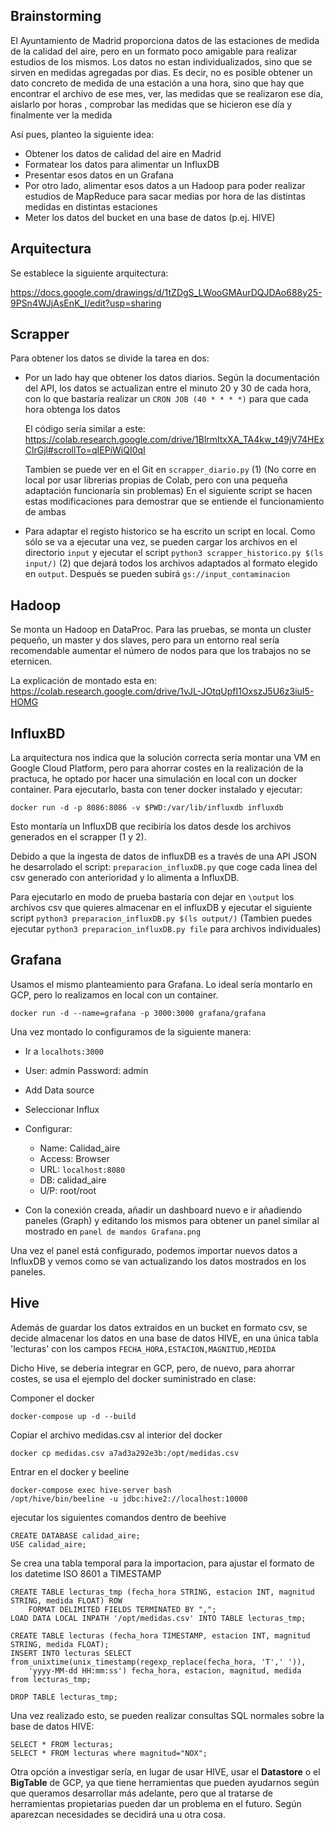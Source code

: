 ## Brainstorming

El Ayuntamiento de Madrid proporciona datos de las estaciones de medida de la calidad del aire, pero en un formato poco amigable para realizar estudios de los mismos. Los datos no estan individualizados, sino que se sirven en medidas agregadas por dias. Es decir, no es posible obtener un dato concreto de medida de una estación a una hora, sino que hay que encontrar el archivo de ese mes, ver, las medidas que se realizaron ese día, aislarlo por horas , comprobar las medidas que se hicieron ese día y finalmente ver la medida

Así pues, planteo la siguiente idea:

* Obtener los datos de calidad del aire en Madrid
* Formatear los datos para alimentar un InfluxDB
* Presentar esos datos en un Grafana
* Por otro lado, alimentar esos datos a un Hadoop para poder realizar estudios de MapReduce para sacar medias por hora de las distintas medidas en distintas estaciones
* Meter los datos del bucket en una base de datos (p.ej. HIVE)

## Arquitectura
Se establece la siguiente arquitectura:

https://docs.google.com/drawings/d/1tZDgS_LWooGMAurDQJDAo688y25-9PSn4WJjAsEnK_I/edit?usp=sharing

## Scrapper
Para obtener los datos se divide la tarea en dos:
* Por un lado hay que obtener los datos diarios. Según la documentación del API, los datos se actualizan entre el minuto 20 y 30 de cada hora, con lo que bastaría realizar un `CRON JOB (40 * * * *)` para que cada hora obtenga los datos

  El código sería similar a este:
https://colab.research.google.com/drive/1BlrmltxXA_TA4kw_t49jV74HExClrGjl#scrollTo=qIEPiWiQI0qI

  Tambien se puede ver en el Git en `scrapper_diario.py` (1) (No corre en local por usar librerias propias de Colab, pero con una pequeña adaptación funcionaría sin problemas) En el siguiente script se hacen estas modificaciones para demostrar que se entiende el funcionamiento de ambas

* Para adaptar el registo historico se ha escrito un script en local. Como sólo se va a ejecutar una vez,
se pueden cargar los archivos en el directorio `input` y ejecutar el script
 `python3 scrapper_historico.py $(ls input/)` (2) que dejará todos los archivos adaptados al formato
  elegido en `output`. Después se pueden subirá `gs://input_contaminacion`

## Hadoop

Se monta un Hadoop en DataProc. Para las pruebas, se monta un cluster pequeño, un master y dos slaves, pero para un 
entorno real sería recomendable aumentar el número de nodos para que los trabajos no se eternicen.

La explicación de montado esta en:
https://colab.research.google.com/drive/1vJL-JOtqUpfI1OxszJ5U6z3iuI5-HOMG

## InfluxBD
La arquitectura nos indica que la solución correcta sería montar una VM en Google Cloud Platform, pero para ahorrar costes en la realización de la practuca, he optado por hacer una simulación en local con un docker container.
Para ejecutarlo, basta con tener docker instalado y ejecutar:

`docker run -d -p 8086:8086 -v $PWD:/var/lib/influxdb influxdb`

Esto montaría un InfluxDB que recibiría los datos desde los archivos generados en el scrapper (1 y 2). 

Debido a que la ingesta de datos de influxDB es a través de una API JSON he desarrolado el script: `preparacion_influxDB.py` que coge cada linea del csv generado con anterioridad y lo alimenta a InfluxDB. 

Para ejecutarlo en modo de prueba bastaría con dejar en `\output` los archivos csv que quieres almacenar en el influxDB y ejecutar el siguiente script `python3 preparacion_influxDB.py $(ls output/)`  (Tambien puedes ejecutar `python3 preparacion_influxDB.py file` para archivos individuales)

## Grafana
Usamos el mismo planteamiento para Grafana. Lo ideal sería montarlo en GCP, pero lo realizamos en local con un container.

`docker run -d --name=grafana -p 3000:3000 grafana/grafana`

Una vez montado lo configuramos de la siguiente manera:

*  Ir a `localhots:3000`
*  User: admin Password: admin
*  Add Data source
*  Seleccionar Influx
*  Configurar:

   -  Name: Calidad_aire
   -  Access: Browser
   -  URL: `localhost:8080`
   -  DB: calidad_aire
   -  U/P: root/root
   
* Con la conexión creada, añadir un dashboard nuevo e ir añadiendo paneles (Graph) y editando los mismos para obtener un panel similar al mostrado en `panel de mandos Grafana.png`

Una vez el panel está configurado, podemos importar nuevos datos a InfluxDB y vemos como se van actualizando los datos mostrados en los paneles. 


## Hive
Además de guardar los datos extraidos en un bucket en formato csv, se decide almacenar los datos en una base de datos HIVE, en una única tabla 'lecturas' con los campos `FECHA_HORA,ESTACION,MAGNITUD,MEDIDA`

Dicho Hive, se deberia integrar en GCP, pero, de nuevo, para ahorrar costes, se usa el ejemplo del docker suministrado en clase:

Componer el docker
```
docker-compose up -d --build
```
Copiar el archivo medidas.csv al interior del docker

```
docker cp medidas.csv a7ad3a292e3b:/opt/medidas.csv
```

Entrar en el docker y beeline
```
docker-compose exec hive-server bash
/opt/hive/bin/beeline -u jdbc:hive2://localhost:10000
```

ejecutar los siguientes comandos dentro de beehive
```
CREATE DATABASE calidad_aire;
USE calidad_aire;
```
Se crea una tabla temporal para la importacion, para ajustar el formato de los datetime ISO 8601 a TIMESTAMP
```
CREATE TABLE lecturas_tmp (fecha_hora STRING, estacion INT, magnitud STRING, medida FLOAT) ROW 
    FORMAT DELIMITED FIELDS TERMINATED BY ",";
LOAD DATA LOCAL INPATH '/opt/medidas.csv' INTO TABLE lecturas_tmp;

CREATE TABLE lecturas (fecha_hora TIMESTAMP, estacion INT, magnitud STRING, medida FLOAT);
INSERT INTO lecturas SELECT from_unixtime(unix_timestamp(regexp_replace(fecha_hora, 'T',' ')), 
    'yyyy-MM-dd HH:mm:ss') fecha_hora, estacion, magnitud, medida  from lecturas_tmp;

DROP TABLE lecturas_tmp;
```
Una vez realizado esto, se pueden realizar consultas SQL normales sobre la base de datos HIVE:
```
SELECT * FROM lecturas;
SELECT * FROM lecturas where magnitud="NOX";
```

Otra opción a investigar sería, en lugar de usar HIVE, usar el **Datastore** o el **BigTable** de GCP, ya que tiene herramientas que pueden ayudarnos según que queramos desarrollar más adelante, pero que al tratarse de herramientas propietarias pueden dar un problema en el futuro. Según aparezcan necesidades se decidirá una u otra cosa.
